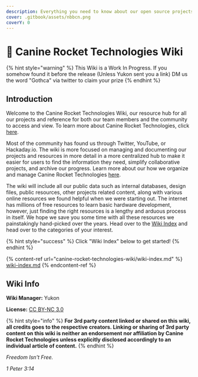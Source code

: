 ```yaml
---
description: Everything you need to know about our open source projects and more
cover: .gitbook/assets/nbbcn.png
coverY: 0
---
```


# 🐺 Canine Rocket Technologies Wiki

{% hint style="warning" %}
This Wiki is a Work In Progress. If you somehow found it before the release (Unless Yukon sent you a link) DM us the word "Gothca" via twitter to claim your prize
{% endhint %}

## Introduction

Welcome to the Canine Rocket Technologies Wiki, our resource hub for all our projects and reference for both our team members and the community to access and view. To learn more about Canine Rocket Technologies, click [here](canine-rocket-technologies-wiki/about-canine-rocket-tech.md).

Most of the community has found us through Twitter, YouTube, or Hackaday.io. The wiki is more focused on managing and documenting our projects and resources in more detail in a more centralized hub to make it easier for users to find the information they need, simplify collaborative projects, and archive our progress. Learn more about our how we organize and manage Canine Rocket Technologies [here](canine-rocket-technologies-wiki/canine-rocket-tech-organizational-structure-1.md).

The wiki will include all our public data such as internal databases, design files, public resources, other projects related content, along with various online resources we found helpful when we were starting out. The internet has millions of free resources to learn basic hardware development, however, just finding the right resources is a lengthy and arduous process in itself. We hope we save you some time with all these resources we painstakingly hand-picked over the years. Head over to the [Wiki Index](canine-rocket-technologies-wiki/wiki-index.md) and head over to the categories of your interest.

{% hint style="success" %}
Click "Wiki Index" below to get started!
{% endhint %}

{% content-ref url="canine-rocket-technologies-wiki/wiki-index.md" %}
[wiki-index.md](canine-rocket-technologies-wiki/wiki-index.md)
{% endcontent-ref %}

## Wiki Info

**Wiki Manager:** Yukon

**License:** [CC BY-NC 3.0](https://creativecommons.org/licenses/by-nc/3.0/)

{% hint style="info" %}
**For 3rd party content linked or shared on this wiki, all credits goes to the respective creators. Linking or sharing of 3rd party content on this wiki is neither an endorsement nor affiliation by Canine Rocket Technologies unless explicitly disclosed accordingly to an individual article of content.**&#x20;
{% endhint %}

_Freedom Isn't Free._

_1 Peter 3:14_
